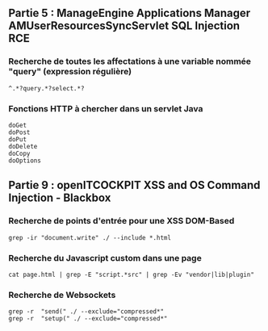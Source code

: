 ## Partie 5 : ManageEngine Applications Manager AMUserResourcesSyncServlet SQL Injection RCE

### Recherche de toutes les affectations à une variable nommée "query" (expression régulière)

    ^.*?query.*?select.*?

### Fonctions HTTP à chercher dans un servlet Java

    doGet
    doPost
    doPut
    doDelete
    doCopy
    doOptions


## Partie 9 : openITCOCKPIT XSS and OS Command Injection - Blackbox

### Recherche de points d'entrée pour une XSS DOM-Based

    grep -ir "document.write" ./ --include *.html

### Recherche du Javascript custom dans une page

    cat page.html | grep -E "script.*src" | grep -Ev "vendor|lib|plugin"

### Recherche de Websockets 

    grep -r  "send(" ./ --exclude="compressed*"
    grep -r  "setup(" ./ --exclude="compressed*"
